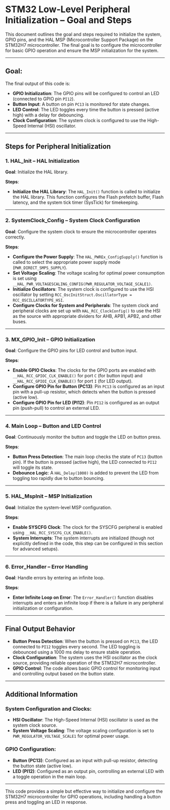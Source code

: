 # STM32 Low-Level Peripheral Initialization – Goal and Steps

This document outlines the goal and steps required to initialize the system, GPIO pins, and the HAL MSP (Microcontroller Support Package) on the STM32H7 microcontroller. The final goal is to configure the microcontroller for basic GPIO operation and ensure the MSP initialization for the system.

---

## Goal:

The final output of this code is:

- **GPIO Initialization**: The GPIO pins will be configured to control an LED (connected to GPIO pin `PI12`).
- **Button Input**: A button on pin `PC13` is monitored for state changes.
- **LED Control**: The LED toggles every time the button is pressed (active high) with a delay for debouncing.
- **Clock Configuration**: The system clock is configured to use the High-Speed Internal (HSI) oscillator.

---

## Steps for Peripheral Initialization

### 1. **HAL_Init** – HAL Initialization

**Goal**: Initialize the HAL library.

**Steps**:
- **Initialize the HAL Library**: The `HAL_Init()` function is called to initialize the HAL library. This function configures the Flash prefetch buffer, Flash latency, and the system tick timer (SysTick) for timekeeping.

---

### 2. **SystemClock_Config** – System Clock Configuration

**Goal**: Configure the system clock to ensure the microcontroller operates correctly.

**Steps**:
- **Configure the Power Supply**: The `HAL_PWREx_ConfigSupply()` function is called to select the appropriate power supply mode (`PWR_DIRECT_SMPS_SUPPLY`).
- **Set Voltage Scaling**: The voltage scaling for optimal power consumption is set using `__HAL_PWR_VOLTAGESCALING_CONFIG(PWR_REGULATOR_VOLTAGE_SCALE1)`.
- **Initialize Oscillators**: The system clock is configured to use the HSI oscillator by setting `RCC_OscInitStruct.OscillatorType = RCC_OSCILLATORTYPE_HSI`.
- **Configure Clocks for System and Peripherals**: The system clock and peripheral clocks are set up with `HAL_RCC_ClockConfig()` to use the HSI as the source with appropriate dividers for AHB, APB1, APB2, and other buses.

---

### 3. **MX_GPIO_Init** – GPIO Initialization

**Goal**: Configure the GPIO pins for LED control and button input.

**Steps**:
- **Enable GPIO Clocks**: The clocks for the GPIO ports are enabled with `__HAL_RCC_GPIOC_CLK_ENABLE()` for port `C` (for button input) and `__HAL_RCC_GPIOI_CLK_ENABLE()` for port `I` (for LED output).
- **Configure GPIO Pin for Button (PC13)**: Pin `PC13` is configured as an input pin with a pull-up resistor, which detects when the button is pressed (active low).
- **Configure GPIO Pin for LED (PI12)**: Pin `PI12` is configured as an output pin (push-pull) to control an external LED.

---

### 4. **Main Loop** – Button and LED Control

**Goal**: Continuously monitor the button and toggle the LED on button press.

**Steps**:
- **Button Press Detection**: The main loop checks the state of `PC13` (button pin). If the button is pressed (active high), the LED connected to `PI12` will toggle its state.
- **Debounce Logic**: A `HAL_Delay(1000)` is added to prevent the LED from toggling too rapidly due to button bouncing.

---

### 5. **HAL_MspInit** – MSP Initialization

**Goal**: Initialize the system-level MSP configuration.

**Steps**:
- **Enable SYSCFG Clock**: The clock for the SYSCFG peripheral is enabled using `__HAL_RCC_SYSCFG_CLK_ENABLE()`.
- **System Interrupts**: The system interrupts are initialized (though not explicitly defined in the code, this step can be configured in this section for advanced setups).

---

### 6. **Error_Handler** – Error Handling

**Goal**: Handle errors by entering an infinite loop.

**Steps**:
- **Enter Infinite Loop on Error**: The `Error_Handler()` function disables interrupts and enters an infinite loop if there is a failure in any peripheral initialization or configuration.

---

## Final Output Behavior

- **Button Press Detection**: When the button is pressed on `PC13`, the LED connected to `PI12` toggles every second. The LED toggling is debounced using a 1000 ms delay to ensure stable operation.
- **Clock Configuration**: The system uses the HSI oscillator as the clock source, providing reliable operation of the STM32H7 microcontroller.
- **GPIO Control**: The code allows basic GPIO control for monitoring input and controlling output based on the button state.

---

## Additional Information

### System Configuration and Clocks:
- **HSI Oscillator**: The High-Speed Internal (HSI) oscillator is used as the system clock source.
- **System Voltage Scaling**: The voltage scaling configuration is set to `PWR_REGULATOR_VOLTAGE_SCALE1` for optimal power usage.

### GPIO Configuration:
- **Button (PC13)**: Configured as an input with pull-up resistor, detecting the button state (active low).
- **LED (PI12)**: Configured as an output pin, controlling an external LED with a toggle operation in the main loop.

---

This code provides a simple but effective way to initialize and configure the STM32H7 microcontroller for GPIO operations, including handling a button press and toggling an LED in response.
